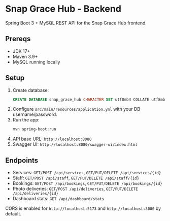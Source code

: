 # Snap Grace Hub - Backend

Spring Boot 3 + MySQL REST API for the Snap Grace Hub frontend.

## Prereqs
- JDK 17+
- Maven 3.9+
- MySQL running locally

## Setup
1. Create database:
   ```sql
   CREATE DATABASE snap_grace_hub CHARACTER SET utf8mb4 COLLATE utf8mb4_unicode_ci;
   ```
2. Configure `src/main/resources/application.yml` with your DB username/password.
3. Run the app:
   ```bash
   mvn spring-boot:run
   ```
4. API base URL: `http://localhost:8080`
5. Swagger UI: `http://localhost:8080/swagger-ui/index.html`

## Endpoints
- Services: `GET/POST /api/services`, `GET/PUT/DELETE /api/services/{id}`
- Staff: `GET/POST /api/staff`, `GET/PUT/DELETE /api/staff/{id}`
- Bookings: `GET/POST /api/bookings`, `GET/PUT/DELETE /api/bookings/{id}`
- Photo deliveries: `GET/POST /api/deliveries`, `GET/PUT/DELETE /api/deliveries/{id}`
- Dashboard stats: `GET /api/dashboard/stats`

CORS is enabled for `http://localhost:5173` and `http://localhost:3000` by default.

